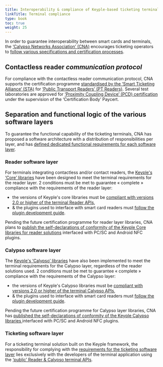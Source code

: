 ```yaml
---
title: Interoperability & compliance of Keyple-based ticketing terminal solutions
linkTitle: Terminal compliance
type: book
toc: true
weight: 25
---
```

In order to guarantee interoperability between smart cards and terminals, the [‘Calypso Networks Association’ (CNA)](https://calypsonet.org/) encourages ticketing operators to [follow various specifications and certification processes](https://calypsonet.org/calypso-certification/#section-certification-for-terminals).

## Contactless reader *communication protocol*
For compliance with the contactless reader communication protocol, CNA supports the certification programme [standardised by the ‘Smart Ticketing Alliance’ (STA)](https://www.smart-ticketing.org/certification-1 ) for [‘Public Transport Readers’ (PT Readers)](https://www.smart-ticketing.org/certification-program ).
Several test laboratories are approved for [‘Proximity Coupling Device’ (PCD) certification](https://www.cna-paycert-certification.eu/rf-interface-2/ ) under the supervision of the ‘Certification Body’ Paycert.

## Separation and **functional logic** of the various software layers
To guarantee the functional capability of the ticketing terminals, CNA has proposed a software architecture with a distribution of responsibilities per layer, and has [defined dedicated functional requirements for each software layer](https://calypsonet.org/calypso-for-terminals/#section-how-to-implement-calypso-in-a-ticketing-terminal
).

### **Reader** software layer
For terminals integrating contactless and/or contact readers, the [Keyple's ‘Core’ libraries](https://keyple.org/components/core/) have been designed to meet the terminal requirements for the reader layer.
2 conditions must be met to guarantee « complete » compliance with the requirements of the reader layer:
- the versions of Keyple's core libraries must be [compliant with versions 2.0 or higher of the terminal Reader APIs](https://terminal-api.calypsonet.org/compliance/#from-reader-api-version-20--calypso-card-api-version-20),
- & the plugins used to interface with smart card readers must [follow the plugin development guide](https://keyple.org/learn/developer-guide/reader-plugin-add-on/).

Pending the future certification programme for reader layer libraries, CNA plans to [publish the self-declarations of conformity of the Keyple Core libraries for reader solutions](https://calypsonet.org/registered-readers/) interfaced with PC/SC and Android NFC plugins. 

### **Calypso** software layer
The [Keyple's ‘Calypso’ libraries](https://keyple.org/components/card-extensions/) have also been implemented to meet the terminal requirements for the Calypso layer, regardless of the reader solutions used.
2 conditions must be met to guarantee « complete » compliance with the requirements of the Calypso layer:
- the versions of Keyple's Calypso libraries must be [compliant with versions 2.0 or higher of the terminal Calypso APIs](https://terminal-api.calypsonet.org/compliance/#from-reader-api-version-20--calypso-card-api-version-20),
- & the plugins used to interface with smart card readers must [follow the plugin development guide](https://keyple.org/learn/developer-guide/reader-plugin-add-on/).

Pending the future certification programme for Calypso layer libraries, CNA has [published the self-declarations of conformity of the Keyple Calypso libraries ](https://calypsonet.org/registered-calypso-layer-libraries/) interfaced with PC/SC and Android NFC plugins. 

### **Ticketing** software layer
For a ticketing terminal solution built on the Keyple framework, the responsibility for complying with the [requirements for the ticketing software layer](https://calypsonet.org/document/ticketing-layer-requirements-v2-0-200430/) lies exclusively with the developers of the terminal application using the [‘public’ Reader & Calypso terminal APIs](https://terminal-api.calypsonet.org/specifications/).
